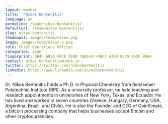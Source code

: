 ```yaml
---
layout: member
title:  "Nikos Bentenitis"
language: en
permalink: /team/nikos-bentenitis/
defaulturl: /team/nikos-bentenitis/
slug: nikos-bentenitis
thumbnail: images/team/nikos.png
image: images/team/nikos-b.png
role: Chief Operations Officer
categories: team
fingerprint: BB4F A85A F6C8 0E0B 7BE8<br>58C3 A199 9C79 962F B6E4
contact: nikos.bentenitis@iohk.io
twitter: https://twitter.com/nikosbentenitis
linkedin: https://www.linkedin.com/in/nikosbentenitis
---
```

Dr. Nikos Bentenitis holds a Ph.D. in Physical Chemistry from Rensselaer Polytechnic Institute (RPI). As a university professor, he held teaching and research appointments in universities of New York, Texas, and Ecuador. He has lived and worked in seven countries (Greece, Hungary, Germany, USA, Argentina, Brazil, and Chile). He is also the Founder and CEO of CoinSimple, a bitcoin processing company that helps businesses accept Bitcoin and other cryptocurrencies.
